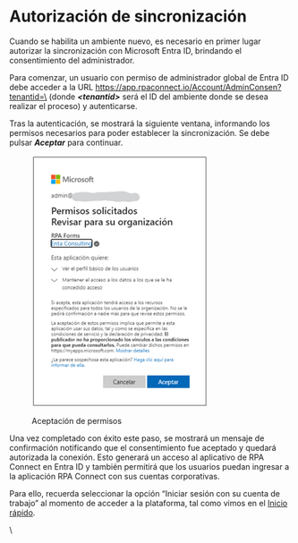 # Autorización de sincronización

Cuando se habilita un ambiente nuevo, es necesario en primer lugar autorizar la sincronización con Microsoft Entra ID, brindando el consentimiento del administrador.

Para comenzar, un usuario con permiso de administrador global de Entra ID debe acceder a la URL https://app.rpaconnect.io/Account/AdminConsen?tenantid=\<tenantid> (donde _**\<tenantid>**_ será el ID del ambiente donde se desea realizar el proceso) y autenticarse.

Tras la autenticación, se mostrará la siguiente ventana, informando los permisos necesarios para poder establecer la sincronización. Se debe pulsar _**Aceptar**_ para continuar.

<figure><img src="../../.gitbook/assets/rpa_entra_id_1.png" alt=""><figcaption><p>Aceptación de permisos</p></figcaption></figure>

Una vez completado con éxito este paso, se mostrará un mensaje de confirmación notificando que el consentimiento fue aceptado y quedará autorizada la conexión. Esto generará un acceso al aplicativo de RPA Connect en Entra ID y también permitirá que los usuarios puedan ingresar a la aplicación RPA Connect con sus cuentas corporativas.

Para ello, recuerda seleccionar la opción “Iniciar sesión con su cuenta de trabajo” al momento de acceder a la plataforma, tal como vimos en el [Inicio rápido](../../).

\
